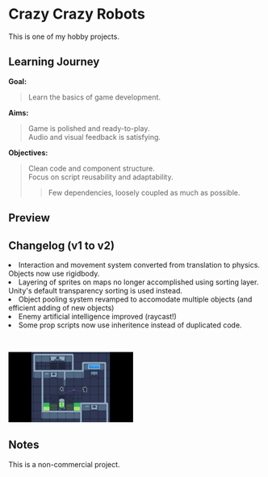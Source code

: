 # Crazy Crazy Robots
This is one of my hobby projects.

## Learning Journey
<b> Goal: </b> <br>
> Learn the basics of game development.

<b> Aims: </b> <br>
> Game is polished and ready-to-play. <br>
> Audio and visual feedback is satisfying.

<b> Objectives: </b> <br>
> Clean code and component structure. <br>
> Focus on script reusability and adaptability. <br>
> > Few dependencies, loosely coupled as much as possible.

## Preview

## Changelog (v1 to v2)
<li>Interaction and movement system converted from translation to physics. Objects now use rigidbody.</li>
<li>Layering of sprites on maps no longer accomplished using sorting layer. Unity's default transparency sorting is used instead.</li>
<li>Object pooling system revamped to accomodate multiple objects (and efficient adding of new objects)</li>
<li>Enemy artificial intelligence improved (raycast!)</li>
<li>Some prop scripts now use inheritence instead of duplicated code.</li>

<br><p float="left">
  <img src="https://github.com/winter-berry/Crazy-Crazy-Robots-2Dgame/blob/main/Images/EnemyAI.gif" width="49%" height="49%">
</p>

## Notes
This is a non-commercial project.
